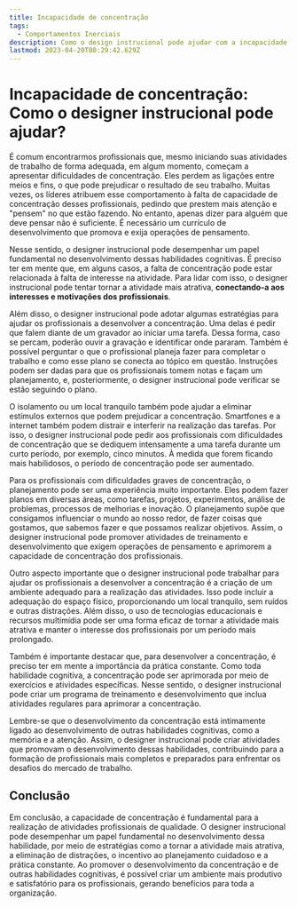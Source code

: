 ```yaml
---
title: Incapacidade de concentração
tags:
  - Comportamentos Inerciais
description: Como o design instrucional pode ajudar com a incapacidade de concentração
lastmod: 2023-04-20T00:29:42.629Z
---
```



# Incapacidade de concentração: Como o designer instrucional pode ajudar?

É comum encontrarmos profissionais que, mesmo iniciando suas atividades de trabalho de forma adequada, em algum momento, começam a apresentar dificuldades de concentração. Eles perdem as ligações entre meios e fins, o que pode prejudicar o resultado de seu trabalho. Muitas vezes, os líderes atribuem esse comportamento à falta de capacidade de concentração desses profissionais, pedindo que prestem mais atenção e "pensem" no que estão fazendo. No entanto, apenas dizer para alguém que deve pensar não é suficiente. É necessário um currículo de desenvolvimento que promova e exija operações de pensamento.

Nesse sentido, o designer instrucional pode desempenhar um papel fundamental no desenvolvimento dessas habilidades cognitivas. É preciso ter em mente que, em alguns casos, a falta de concentração pode estar relacionada à falta de interesse na atividade. Para lidar com isso, o designer instrucional pode tentar tornar a atividade mais atrativa, **conectando-a aos interesses e motivações dos profissionais**.

Além disso, o designer instrucional pode adotar algumas estratégias para ajudar os profissionais a desenvolver a concentração. Uma delas é pedir que falem diante de um gravador ao iniciar uma tarefa. Dessa forma, caso se percam, poderão ouvir a gravação e identificar onde pararam. Também é possível perguntar o que o profissional planeja fazer para completar o trabalho e como esse plano se conecta ao tópico em questão. Instruções podem ser dadas para que os profissionais tomem notas e façam um planejamento, e, posteriormente, o designer instrucional pode verificar se estão seguindo o plano.

O isolamento ou um local tranquilo também pode ajudar a eliminar estímulos externos que podem prejudicar a concentração. Smartfones e a internet também podem distrair e interferir na realização das tarefas. Por isso, o designer instrucional pode pedir aos profissionais com dificuldades de concentração que se dediquem intensamente a uma tarefa durante um curto período, por exemplo, cinco minutos. À medida que forem ficando mais habilidosos, o período de concentração pode ser aumentado.

Para os profissionais com dificuldades graves de concentração, o planejamento pode ser uma experiência muito importante. Eles podem fazer planos em diversas áreas, como tarefas, projetos, experimentos, análise de problemas, processos de melhorias e inovação. O planejamento supõe que consigamos influenciar o mundo ao nosso redor, de fazer coisas que gostamos, que sabemos fazer e que possamos realizar objetivos. Assim, o designer instrucional pode promover atividades de treinamento e desenvolvimento que exigem operações de pensamento e aprimorem a capacidade de concentração dos profissionais.

Outro aspecto importante que o designer instrucional pode trabalhar para ajudar os profissionais a desenvolver a concentração é a criação de um ambiente adequado para a realização das atividades. Isso pode incluir a adequação do espaço físico, proporcionando um local tranquilo, sem ruídos e outras distrações. Além disso, o uso de tecnologias educacionais e recursos multimídia pode ser uma forma eficaz de tornar a atividade mais atrativa e manter o interesse dos profissionais por um período mais prolongado.

Também é importante destacar que, para desenvolver a concentração, é preciso ter em mente a importância da prática constante. Como toda habilidade cognitiva, a concentração pode ser aprimorada por meio de exercícios e atividades específicas. Nesse sentido, o designer instrucional pode criar um programa de treinamento e desenvolvimento que inclua atividades regulares para aprimorar a concentração.

Lembre-se que o desenvolvimento da concentração está intimamente ligado ao desenvolvimento de outras habilidades cognitivas, como a memória e a atenção. Assim, o designer instrucional pode criar atividades que promovam o desenvolvimento dessas habilidades, contribuindo para a formação de profissionais mais completos e preparados para enfrentar os desafios do mercado de trabalho.

## Conclusão

Em conclusão, a capacidade de concentração é fundamental para a realização de atividades profissionais de qualidade. O designer instrucional pode desempenhar um papel fundamental no desenvolvimento dessa habilidade, por meio de estratégias como a tornar a atividade mais atrativa, a eliminação de distrações, o incentivo ao planejamento cuidadoso e a prática constante. Ao promover o desenvolvimento da concentração e de outras habilidades cognitivas, é possível criar um ambiente mais produtivo e satisfatório para os profissionais, gerando benefícios para toda a organização.

